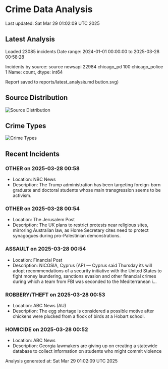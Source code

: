 # Crime Data Analysis
Last updated: Sat Mar 29 01:02:09 UTC 2025

## Latest Analysis

Loaded 23085 incidents
Date range: 2024-01-01 00:00:00 to 2025-03-28 00:58:28

Incidents by source:
source
newsapi           22984
chicago_pd          100
chicago_police        1
Name: count, dtype: int64

Report saved to reports/latest_analysis.md
bution.svg)

## Source Distribution
![Source Distribution](images/source_distribution.svg)

## Crime Types
![Crime Types](images/crime_types.svg)

## Recent Incidents

### OTHER on 2025-03-28 00:58
- Location: NBC News
- Description: The Trump administration has been targeting foreign-born graduate and doctoral students whose main transgression seems to be activism.


### OTHER on 2025-03-28 00:54
- Location: The Jerusalem Post
- Description: The UK plans to restrict protests near religious sites, mirroring Australian law, as Home Secretary cites need to protect synagogues during pro-Palestinian demonstrations.


### ASSAULT on 2025-03-28 00:54
- Location: Financial Post
- Description: NICOSIA, Cyprus (AP) — Cyprus said Thursday its will adopt recommendations of a security initiative with the United States to fight money laundering, sanctions evasion and other financial crimes during which a team from FBI was seconded to the Mediterranean i…


### ROBBERY/THEFT on 2025-03-28 00:53
- Location: ABC News (AU)
- Description: The egg shortage is considered a possible motive after chickens were plucked from a flock of birds at a Hobart school.


### HOMICIDE on 2025-03-28 00:52
- Location: ABC News
- Description: Georgia lawmakers are giving up on creating a statewide database to collect information on students who might commit violence

Analysis generated at: Sat Mar 29 01:02:09 UTC 2025
